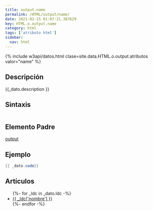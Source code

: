 ```yaml
---
title: output.name
permalink: /HTML/output/name/
date: 2021-02-15 01:07:21.387629
key: HTML.o.output.name
category: html
tags: ['atributo html']
sidebar: 
  nav: html
---
```


{% include w3api/datos.html clase=site.data.HTML.o.output.atributos valor="name" %}

## Descripción
{{_dato.description }}

## Sintaxis
~~~html
~~~

## Elemento Padre
[output](/HTML/output/)

## Ejemplo
~~~java
{{ _dato.code}}
~~~

## Artículos
<ul>
{%- for _ldc in _dato.ldc -%}
   <li>
       <a href="{{_ldc['url'] }}">{{ _ldc['nombre'] }}</a>
   </li>
{%- endfor -%}
</ul>
